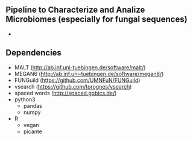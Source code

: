 ## Pipeline to Characterize and Analize Microbiomes (especially for fungal sequences)
*


## Dependencies
* MALT (http://ab.inf.uni-tuebingen.de/software/malt/)
* MEGAN6 (http://ab.inf.uni-tuebingen.de/software/megan6/)
* FUNGuild (https://github.com/UMNFuN/FUNGuild)
* vsearch (https://github.com/torognes/vsearch)
* spaced words (http://spaced.gobics.de/)
* python3
  * pandas
  * numpy
* R
  * vegan
  * picante
